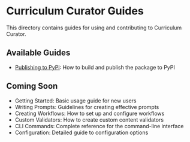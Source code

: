 # Curriculum Curator Guides

This directory contains guides for using and contributing to Curriculum Curator.

## Available Guides

- [Publishing to PyPI](pypi-publishing.md): How to build and publish the package to PyPI

## Coming Soon

- Getting Started: Basic usage guide for new users
- Writing Prompts: Guidelines for creating effective prompts
- Creating Workflows: How to set up and configure workflows
- Custom Validators: How to create custom content validators
- CLI Commands: Complete reference for the command-line interface
- Configuration: Detailed guide to configuration options